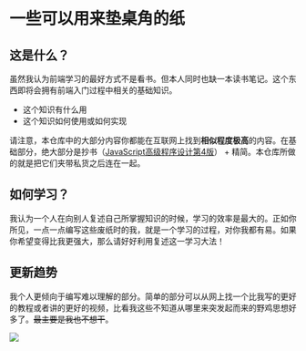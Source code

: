 # 一些可以用来垫桌角的纸

## 这是什么？

虽然我认为前端学习的最好方式不是看书。但本人同时也缺一本读书笔记。这个东西即将会拥有前端入门过程中相关的基础知识。

* 这个知识有什么用
* 这个知识如何使用或如何实现

请注意，本仓库中的大部分内容你都能在互联网上找到**相似程度极高**的内容。在基础部分，绝大部分是抄书（[JavaScript高级程序设计第4版](http://product.dangdang.com/29120617.html)） + 精简。本仓库所做的就是把它们夹带私货之后连在一起。



## 如何学习？

我认为一个人在向别人复述自己所掌握知识的时候，学习的效率是最大的。正如你所见，一点一点编写这些废纸时的我，就是一个学习的过程，对你我都有易。如果你希望变得比我更强大，那么请好好利用复述这一学习大法！

## 更新趋势

我个人更倾向于编写难以理解的部分。简单的部分可以从网上找一个比我写的更好的教程或者讲的更好的视频，比看我这些不知道从哪里来突发起而来的野鸡思想好多了。~~最主要是我也不想干~~。

![](./pasteimg/learning.png)